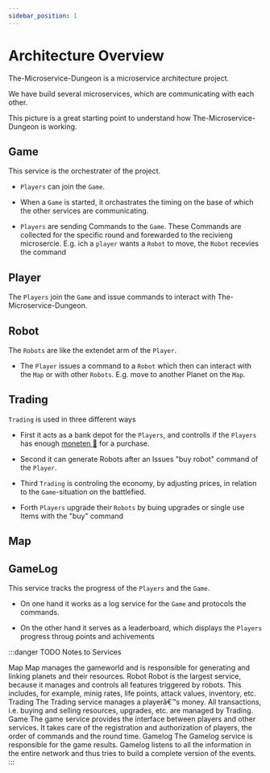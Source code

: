 ```yaml
---
sidebar_position: 1
---
```


# Architecture Overview

The-Microservice-Dungeon is a microservice architecture project.

We have build several microservices, which are communicating with each other.

<!--- ![Overview](/static/img/game_flow.png) --->

This picture is a great starting point to understand how The-Microservice-Dungeon is working.

## Game

This service is the orchestrater of the project.

* `Players` can join the `Game`.

* When a `Game` is started, it orchastrates the timing on the base of which the other services are communicating.

* `Players` are sending Commands to the `Game`. These Commands are collected for the specific round and forewarded to the recivieng microsercie. E.g. ich a `player` wants a `Robot` to move, the `Robot` recevies the command

## Player

The `Players` join the `Game` and issue commands to interact with The-Microservice-Dungeon.

## Robot

The `Robots` are like the extendet arm of the `Player`.

* The `Player` issues a command to a `Robot` which then can interact with the `Map` or with other `Robots`. E.g. move to another Planet on the `Map`.

## Trading

`Trading` is used in three different ways

* First it acts as a bank depot for the `Players`, and controlls if the `Players` has enough [moneten 💸](/rules/trading) for a purchase.

* Second it can generate Robots after an Issues "buy robot" command of the `Player`.

* Third `Trading` is controling the economy, by adjusting prices, in relation to the `Game`-situation on the battlefied.

* Forth `Players` upgrade their `Robots` by buing upgrades or single use Items with the "buy" command

## Map

## GameLog

This service tracks the progress of the `Players` and the `Game`.

* On one hand it works as a log service for the `Game` and protocols the commands.

* On the other hand it serves as a leaderboard, which displays the `Players` progress throug points and achivements

:::danger TODO
Notes to Services

Map Map manages the gameworld and is responsible for generating and linking planets and their resources.
Robot Robot is the largest service, because it manages and controls all features triggered by robots. This includes, for example, minig rates, life points, attack values, inventory, etc.
Trading The Trading service manages a playerâ€™s money. All transactions, i.e. buying and selling resources, upgrades, etc. are managed by Trading.
Game The game service provides the interface between players and other services. It takes care of the registration and authorization of players, the order of commands and the round time.
Gamelog The Gamelog service is responsible for the game results. Gamelog listens to all the information in the entire network and thus tries to build a complete version of the events.
:::
